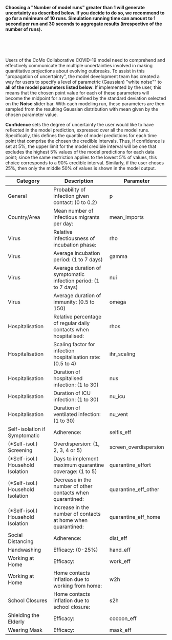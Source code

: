 
**Choosing a "Number of model runs" greater than 1 will generate uncertainty as described below. If you decide to do so, we recommend to go for a minimum of 10 runs. Simulation running time can amount to 1 second per run and 30 seconds to aggregate results (irrespective of the number of runs).**

</br>
</br>
</br>

Users of the CoMo Collaborative COVID-19 model need to comprehend and effectively communicate the multiple uncertainties involved in making quantitative projections about evolving outbreaks.  To assist in this "propagation of uncertainty", the model development team has created a way for users to specify a level of parametric (Gaussian) "white noise"" to **all of the model parameters listed below**.  If implemented by the user, this means that the chosen point value for each of these parameters will become the midpoint for a range defined by the standard deviation selected on the **Noise** slider bar.  With each modeling run, these parameters are then sampled from the resulting Gaussian distribution with mean given by the chosen parameter value.

**Confidence** sets the degree of uncertainty the user would like to have reflected in the model prediction, expressed over all the model runs. Specifically, this defines the quantile of model predictions for each time point that comprise the chosen the credible intervals. Thus, if confidence is set at 5%, the upper limit for the model credible interval will be one that excludes the highest 5% values of the model predictions for each data point; since the same restriction applies to the lowest 5% of values, this choice corresponds to a 90% credible interval.  Similarly, if the user choses 25%, then only the middle 50% of values is shown in the model output.



| Category                        	| Description                                                      	| Parameter             	|
|---------------------------------	|------------------------------------------------------------------	|-----------------------	|
| General                         	| Probability of infection given contact: (0 to 0.2)               	| p                     	|
| Country/Area                    	| Mean number of infectious migrants per day:                      	| mean_imports          	|
| Virus                           	| Relative infectiousness of incubation phase:                     	| rho                   	|
| Virus                           	| Average incubation period: (1 to 7 days)                         	| gamma                 	|
| Virus                           	| Average duration of symptomatic infection period: (1 to 7 days)  	| nui                   	|
| Virus                           	| Average duration of immunity: (0.5 to 150)                       	| omega                 	|
| Hospitalisation                 	| Relative percentage of regular daily contacts when hospitalised: 	| rhos                  	|
| Hospitalisation                 	| Scaling factor for infection hospitalisation rate: (0.5 to 4)    	| ihr_scaling           	|
| Hospitalisation                 	| Duration of hospitalised infection: (1 to 30)                    	| nus                   	|
| Hospitalisation                 	| Duration of ICU infection: (1 to 30)                             	| nu_icu                	|
| Hospitalisation                 	| Duration of ventilated infection: (1 to 30)                      	| nu_vent               	|
| Self-isolation if Symptomatic   	| Adherence:                                                       	| selfis_eff            	|
| (*Self-isol.) Screening           | Overdispersion: (1, 2, 3, 4 or 5)                                	| screen_overdispersion 	|
| (*Self-isol.) Household Isolation | Days to implement maximum quarantine coverage: (1 to 5)          	| quarantine_effort     	|
| (*Self-isol.) Household Isolation | Decrease in the number of other contacts when quarantined:       	| quarantine_eff_other  	|
| (*Self-isol.) Household Isolation | Increase in the number of contacts at home when quarantined:     	| quarantine_eff_home   	|
| Social Distancing               	| Adherence:                                                       	| dist_eff              	|
| Handwashing                     	| Efficacy: (0-25%)                                                	| hand_eff              	|
| Working at Home                 	| Efficacy:                                                        	| work_eff              	|
| Working at Home                 	| Home contacts inflation due to working from home:                	| w2h                   	|
| School Closures                 	| Home contacts inflation due to school closure:                   	| s2h                   	|
| Shielding the Elderly           	| Efficacy:                                                        	| cocoon_eff            	|
| Wearing Mask                     	| Efficacy:                                                        	| mask_eff              	|

</br>
